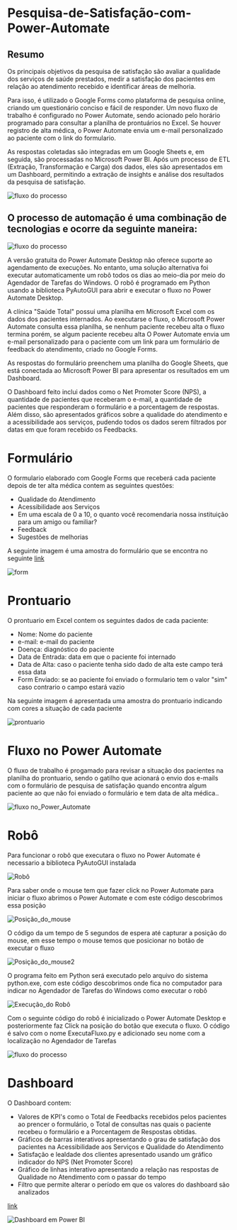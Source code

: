 # Pesquisa-de-Satisfação-com-Power-Automate

## Resumo
Os principais objetivos da pesquisa de satisfação são avaliar a qualidade dos serviços de saúde prestados, medir a satisfação dos pacientes em relação ao atendimento recebido e identificar áreas de melhoria.

Para isso, é utilizado o Google Forms como plataforma de pesquisa online, criando um questionário conciso e fácil de responder. Um novo fluxo de trabalho é configurado no Power Automate, sendo acionado pelo horário programado para consultar a planilha de prontuários no Excel. Se houver registro de alta médica, o Power Automate envia um e-mail personalizado ao paciente com o link do formulario.

As respostas coletadas são integradas em um Google Sheets e, em seguida, são processadas no Microsoft Power BI. Após um processo de ETL (Extração, Transformação e Carga) dos dados, eles são apresentados em um Dashboard, permitindo a extração de insights e análise dos resultados da pesquisa de satisfação.

![fluxo do processo](fluxo.png)

## O processo de automação é uma combinação de tecnologias e ocorre da seguinte maneira:

![fluxo do processo](fluxo.png)

A versão gratuita do Power Automate Desktop não oferece suporte ao agendamento de execuções. No entanto, uma solução alternativa foi executar automaticamente um robô todos os dias ao meio-dia por meio do Agendador de Tarefas do Windows. O robô é programado em Python usando a biblioteca PyAutoGUI para abrir e executar o fluxo no Power Automate Desktop.

A clínica "Saúde Total" possui uma planilha em Microsoft Excel com os dados dos pacientes internados. Ao executarse o fluxo, o Microsoft Power Automate consulta essa planilha, se nenhum paciente recebeu alta o fluxo termina porém, se algum paciente recebeu alta O Power Automate envia um e-mail personalizado para o paciente com um link para um formulário de feedback do atendimento, criado no Google Forms.

As respostas do formulário preenchem uma planilha do Google Sheets, que está conectada ao Microsoft Power BI para apresentar os resultados em um Dashboard.

O Dashboard feito inclui dados como o Net Promoter Score (NPS), a quantidade de pacientes que receberam o e-mail, a quantidade de pacientes que responderam o formulário e a porcentagem de respostas. Além disso, são apresentados gráficos sobre a qualidade do atendimento e a acessibilidade aos serviços, pudendo todos os dados serem filtrados por datas em que foram recebido os Feedbacks.

# Formulário

O formulario elaborado com Google Forms que receberá cada paciente depois de ter alta médica contem as seguintes questões:
- Qualidade do Atendimento
- Acessibilidade aos Serviços
- Em uma escala de 0 a 10, o quanto você recomendaria nossa instituição para um amigo ou familiar?
- Feedback
- Sugestões de melhorias

A seguinte imagem é uma amostra do formulário que se encontra no seguinte [link]( https://forms.gle/oMfejxLoXWriz8Jy5)

![form](8form_google.png)


# Prontuario

O prontuario em Excel contem os seguintes dados de cada paciente:

- Nome: Nome do paciente
- e-mail: e-mail do paciente
- Doença: diagnóstico do paciente
- Data de Entrada: data em que o paciente foi internado
- Data de Alta: caso o paciente tenha sido dado de alta este campo terá essa data
- Form Enviado: se ao paciente foi enviado o formulario tem o valor "sim" caso contrario o campo estará vazio

Na seguinte imagem é apresentada uma amostra do prontuario indicando com cores a situação de cada paciente

![prontuario](7prontuario.png)

# Fluxo no Power Automate

O fluxo de trabalho é progamado para revisar a situação dos pacientes na planilha do prontuario, sendo o gatilho que acionará o envio dos e-mails com o formulário de pesquisa de satisfação quando encontra algum paciente ao que não foi enviado o formulário e tem data de alta médica..

![fluxo no_Power_Automate](6fluxo_power_automate.png)

# Robô

Para funcionar o robô que executara o fluxo no Power Automate é necessario a biblioteca PyAutoGUI instalada 

![Robô](1pyautogui.png)

Para saber onde o mouse tem que fazer click no Power Automate para iniciar o fluxo abrimos o Power Automate e com este código descobrimos essa posição

![Posição_do_mouse](2posicao_mouse.png)

O código da um tempo de 5 segundos de espera até capturar a posição do mouse, em esse tempo o mouse temos que posicionar no botão de executar o fluxo

![Posição_do_mouse2](5posicao_mouse2.png)

O programa feito em Python será executado pelo arquivo do sistema python.exe, com este código descobrimos onde fica no computador para indicar no Agendador de Tarefas do Windows como executar o robô

![Execução_do Robô](3executar_robo.png)

Com o seguinte código do robô é inicializado o Power Automate Desktop e posteriormente faz Click na posição do botão que executa o fluxo. O código é salvo com o nome ExecutaFluxo.py e adicionado seu nome com a localização no Agendador de Tarefas

![fluxo do processo](4robo.png)

# Dashboard

O Dashboard contem:
- Valores de KPI's como o Total de Feedbacks recebidos pelos pacientes ao prencer o formulário, o Total de consultas nas quais o paciente recebeu o formulário e a Porcentagem de Respostas obtidas.
- Gráficos de barras interativos apresentando o grau de satisfação dos pacientes na Acessibilidade aos Serviços e Qualidade do Atendimento
- Satisfação e lealdade dos clientes apresentado usando um gráfico indicador do NPS (Net Promoter Score) 
- Gráfico de linhas interativo apresentando a relação nas respostas de Qualidade no Atendimento com o passar do tempo
- Filtro que permite alterar o período em que os valores do dashboard são analizados


[link](https://app.powerbi.com/reportEmbed?reportId=1f77ef68-cfc1-456b-943c-24ed59641a90&autoAuth=true&ctid=8f10e124-8279-4297-9805-457da5eea6f1)

![Dashboard em Power BI](9dashboard.png)
